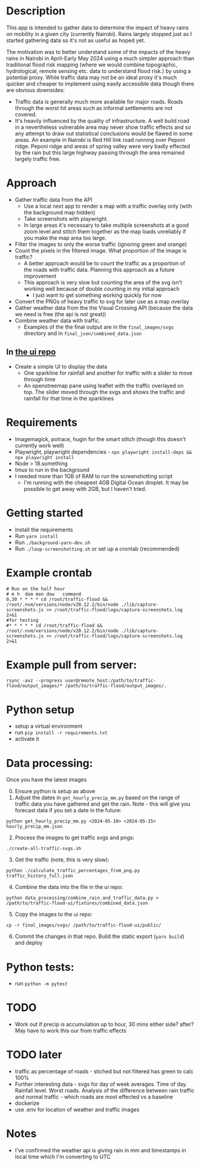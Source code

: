 # Description

This app is intended to gather data to determine the impact of heavy rains on mobility in a given city (currently Nairobi). Rains largely stopped just as I started gathering data so it's not as useful as hoped yet.

The motivation was to better understand some of the impacts of the heavy rains in Nairobi in April-Early May 2024 using a much simpler approach than traditional flood risk mapping (where we would combine topographic, hydrological, remote sensing etc. data to understand flood risk.) by using a potential proxy. While traffic data may not be an ideal proxy it's much quicker and cheaper to implement using easily accessible data though there are obvious downsides:

-   Traffic data is generally much more available for major roads. Roads through the worst hit areas such as informal settlements are not covered.
-   It's heavily influenced by the quality of infrastructure. A well build road in a nevertheless vulnerable area may never show traffic effects and so any attempt to draw out statistical conclusions would be flawed in some areas. An example in Nairobi is Red Hill link road running over Peponi ridge. Peponi ridge and areas of spring valley were very badly effected by the rain but this large highway passing through the area remained largely traffic free.

# Approach

-   Gather traffic data from the API
    -   Use a local next app to render a map with a traffic overlay only (with the background map hidden)
    -   Take screenshots with playwright.
    -   In large areas it's necessary to take multiple screenshots at a good zoom level and stitch them together as the map loads unreliably if you make the map area too large.
-   Filter the images to only the worse traffic (ignoring green and orange)
-   Count the pixels in the filtered image. What proportion of the image is traffic?
    -   A better approach would be to count the traffic as a proportion of the roads with traffic data. Planning this approach as a future improvement
    -   This approach is very slow but counting the area of the svg isn't working well because of double counting in my initial approach
        -   I just want to get something working quickly for now
-   Convert the PNGs of heavy traffic to svg for later use as a map overlay
-   Gather weather data from the the Visual Crossing API (because the data we need is free (the api is not great))
-   Combine weather data with traffic.
    -   Examples of the the final output are in the `final_images/svgs` directory and in `final_json/combined_data.json`

## In [the ui repo](https://github.com/jcbashdown/traffic-flood-ui)

-   Create a simple UI to display the data
    -   One sparkline for rainfall and another for traffic with a slider to move through time
    -   An openstreemap pane using leaflet with the traffic overlayed on top. The slider moved through the svgs and shows the traffic and rainfall for that time in the sparklines

# Requirements

-   Imagemagick, potrace, hugin for the smart stitch (though this doesn't currently work well)
-   Playwright, playwright dependencies - `npx playwright install-deps && npx playwright install`
-   Node > 18.something
-   tmux to run in the background
-   I needed more than 1GB of RAM to run the screenshotting script
    -   I'm running with the cheapest 4GB Digital Ocean droplet. It may be possible to get away with 2GB, but I haven't tried.

# Getting started

-   Install the requirements
-   Run `yarn install`
-   Run `./background-yarn-dev.sh`
-   Run `./loop-screenshotting.sh` or set up a crontab (recommended)

# Example crontab

```
# Run on the half hour
# m h  dom mon dow   command
0,30 * * * * cd /root/traffic-flood && /root/.nvm/versions/node/v20.12.2/bin/node ./lib/capture-screenshots.js >> /root/traffic-flood/logs/capture-screenshots.log 2>&1
#for testing
#* * * * * cd /root/traffic-flood && /root/.nvm/versions/node/v20.12.2/bin/node ./lib/capture-screenshots.js >> /root/traffic-flood/logs/capture-screenshots.log 2>&1
```

# Example pull from server:

```
rsync -avz --progress user@remote_host:/path/to/traffic-flood/output_images/* /path/to/traffic-flood/output_images/.

```

# Python setup

-   setup a virtual environment
-   run `pip install -r requirements.txt`
-   activate it

# Data processing:

Once you have the latest images

0. Ensure python is setup as above
1. Adjust the dates in `get_hourly_precip_mm.py` based on the range of traffic data you have gathered and get the rain. Note - this will give you forecast data if you set a date in the future:

```
python get_hourly_precip_mm.py <2024-05-10> <2024-05-15> hourly_precip_mm.json
```

2. Process the images to get traffic svgs and pngs:

```
./create-all-traffic-svgs.sh
```

3. Get the traffic (note, this is very slow):

```
python ./calculate_traffic_percentages_from_png.py traffic_history_full.json
```

4. Combine the data into the file in the ui repo:

```
python data_processing/combine_rain_and_traffic_data.py > /path/to/traffic-flood-ui/fixtures/combined_data.json
```

5. Copy the images to the ui repo:

```
cp -r final_images/svgs/ /path/to/traffic-flood-ui/public/
```

6. Commit the changes in that repo. Build the static export (`yarn build`) and deploy

# Python tests:

-   run `python -m pytest`

# TODO

-   Work out if precip is accumulation up to hour, 30 mins either side? after? May have to work this our from traffic effects

# TODO later

-   traffic as percentage of roads - stiched but not filtered has green to calc 100%
-   Further interesting data - svgs for day of week averages. Time of day. Rainfall level. Worst roads. Analysis of the difference between rain traffic and normal traffic - which roads are most effected vs a baseline
-   dockerize
-   use .env for location of weather and traffic images

# Notes

-   I've confirmed the weather api is giving rain in mm and timestamps in local time which I'm converting to UTC
